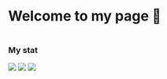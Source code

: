 # Welcome to my page 🤠

```

```

### My stat

![](http://github-profile-summary-cards.vercel.app/api/cards/profile-details?username=Roupse&theme=github_dark) 
![](http://github-profile-summary-cards.vercel.app/api/cards/repos-per-language?username=Roupse&theme=github_dark) 
![](http://github-profile-summary-cards.vercel.app/api/cards/stats?username=Roupse&theme=github_dark)


    



<br>

